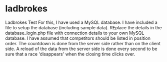 # ladbrokes
Ladbrokes Test
For this, I have used a MySQL database.  I have included a file to setup the database (including sample data).  REplace the details in the database_login.php file with connection details to your own MySQL database.
I have assumed that competitors should be listed in position order.
The countdown is done from the server side rather than on the client side.  A reload of the data from the server side is done every second to be sure that a race 'disappears' when the closing time clicks over.

